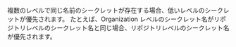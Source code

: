 複数のレベルで同じ名前のシークレットが存在する場合、低いレベルのシークレットが優先されます。 たとえば、Organization レベルのシークレット名がリポジトリレベルのシークレット名と同じ場合、リポジトリレベルのシークレット名が優先されます。